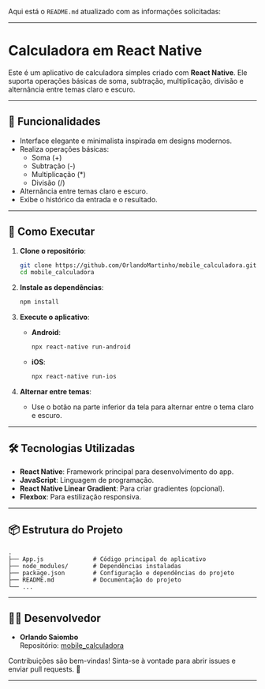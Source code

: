Aqui está o `README.md` atualizado com as informações solicitadas:

---

# Calculadora em React Native

Este é um aplicativo de calculadora simples criado com **React Native**. Ele suporta operações básicas de soma, subtração, multiplicação, divisão e alternância entre temas claro e escuro.

---

## 🎯 **Funcionalidades**

- Interface elegante e minimalista inspirada em designs modernos.
- Realiza operações básicas:
  - Soma (+)
  - Subtração (-)
  - Multiplicação (*)
  - Divisão (/)
- Alternância entre temas claro e escuro.
- Exibe o histórico da entrada e o resultado.

---

## 🚀 **Como Executar**

1. **Clone o repositório**:
   ```bash
   git clone https://github.com/OrlandoMartinho/mobile_calculadora.git
   cd mobile_calculadora
   ```

2. **Instale as dependências**:
   ```bash
   npm install
   ```

3. **Execute o aplicativo**:
   - **Android**:
     ```bash
     npx react-native run-android
     ```
   - **iOS**:
     ```bash
     npx react-native run-ios
     ```

4. **Alternar entre temas**:
   - Use o botão na parte inferior da tela para alternar entre o tema claro e escuro.

---


## 🛠️ **Tecnologias Utilizadas**

- **React Native**: Framework principal para desenvolvimento do app.
- **JavaScript**: Linguagem de programação.
- **React Native Linear Gradient**: Para criar gradientes (opcional).
- **Flexbox**: Para estilização responsiva.

---

## 📦 **Estrutura do Projeto**

```plaintext
.
├── App.js              # Código principal do aplicativo
├── node_modules/       # Dependências instaladas
├── package.json        # Configuração e dependências do projeto
├── README.md           # Documentação do projeto
└── ...
```

---


## 👨‍💻 **Desenvolvedor**

- **Orlando Saiombo**  
  Repositório: [mobile_calculadora](https://github.com/OrlandoMartinho/mobile_calculadora/)

Contribuições são bem-vindas! Sinta-se à vontade para abrir issues e enviar pull requests. 🚀

---

